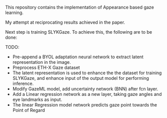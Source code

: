 This repository contains the implementation of Appearance based gaze learning.

My attempt at reciprocating results achieved in the paper.

Next step is training SLYKGaze.
To achieve this, the following are to be done:

TODO:
- Pre-append a BYOL adaptation neural network to extract latent representation in the image.
- Preprocess ETH-X Gaze dataset 
- The latent representation is used to enhance the the dataset for training SLYKGaze, and enhance input of the output model for performing inference.
- Modify GazeML model, add uncertainty network (BNN) after fcn layer.
- Add a Linear regression network as a new layer, taking gaze angles and eye landmarks as input.
- The linear Regression model network predicts gaze point towards the Point of Regard
